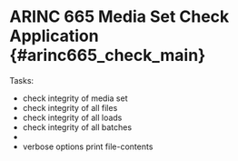 # ARINC 665 Media Set Check Application {#arinc665_check_main}

Tasks:
 - check integrity of media set
 - check integrity of all files
 - check integrity of all loads
 - check integrity of all batches
 - 
 - verbose options print file-contents
